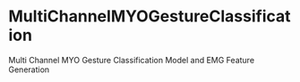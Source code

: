 # MultiChannelMYOGestureClassification
Multi Channel MYO Gesture Classification Model and EMG Feature Generation
